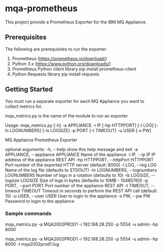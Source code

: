 # mqa-prometheus
This project provide a Prometheus Exporter for the IBM MQ Appliance. 

## Prerequisites
The following are prerequisites to run the exporter:
1. Prometheus (https://prometheus.io/download/)
2. Python 3.x (https://www.python.org/downloads/)
3. Prometheus Python client library
      pip install prometheus-client 
4. Python Requests library
      pip install requests

## Getting Started
You must run a separate exporter for each MQ Appliance you want to collect metrics for.

mqa_metrics.py is the name of the module to run an exporter

Usage: mqa_metrics.py [-h] -a APPLIANCE -i IP [-hp HTTPPORT] [-l LOG] [-ln LOGNUMBERS] [-ls LOGSIZE] -p PORT
                      [-t TIMEOUT] -u USER [-x PW]

MQ Appliance Prometheus Exporter

optional arguments:
  -h, --help            show this help message and exit
  -a APPLIANCE, --appliance APPLIANCE
                        Name of the appliance
  -i IP, --ip IP        IP address of the appliance REST API
  -hp HTTPPORT, --httpPort HTTPPORT
                        Port number of the exported HTTP server (default: 8000)
  -l LOG, --log LOG     Name of the log file (defaults to STDOUT)
  -ln LOGNUMBERS, --lognumbers LOGNUMBERS
                        Number of logs in a rotation (defaults to 10)
  -ls LOGSIZE, --logsize LOGSIZE
                        Size of logs in bytes (defaults to 10MB - 10485760)
  -p PORT, --port PORT  Port number of the appliance REST API
  -t TIMEOUT, --timeout TIMEOUT
                        Timeout in seconds to perform the REST API call (default: 15)
  -u USER, --user USER  User to login to the appliance
  -x PW, --pw PW        Password to login to the appliance

### Sample commands
mqa_metrics.py -a MQA2002PROD1 -i 192.168.28.250 -p 5554 -u admin -hp 8000

mqa_metrics.py -a MQA2002PROD1 -i 192.168.28.250 -p 5554 -u admin -hp 8000 -l mqa2002prod1.log 

